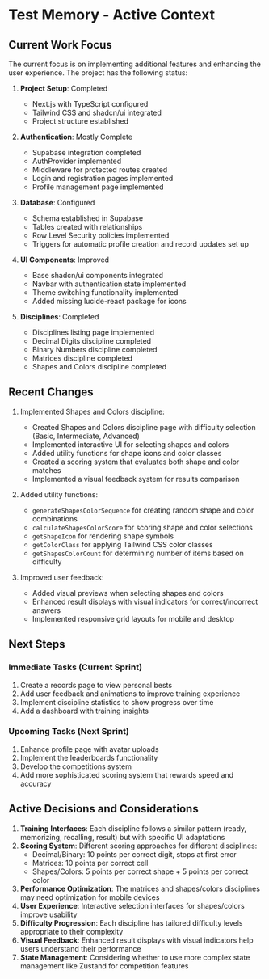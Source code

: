 # Test Memory - Active Context

## Current Work Focus

The current focus is on implementing additional features and enhancing the user experience. The project has the following status:

1. **Project Setup**: Completed
   - Next.js with TypeScript configured
   - Tailwind CSS and shadcn/ui integrated
   - Project structure established

2. **Authentication**: Mostly Complete
   - Supabase integration completed
   - AuthProvider implemented
   - Middleware for protected routes created
   - Login and registration pages implemented
   - Profile management page implemented

3. **Database**: Configured
   - Schema established in Supabase
   - Tables created with relationships
   - Row Level Security policies implemented
   - Triggers for automatic profile creation and record updates set up

4. **UI Components**: Improved
   - Base shadcn/ui components integrated
   - Navbar with authentication state implemented
   - Theme switching functionality implemented
   - Added missing lucide-react package for icons

5. **Disciplines**: Completed
   - Disciplines listing page implemented
   - Decimal Digits discipline completed
   - Binary Numbers discipline completed
   - Matrices discipline completed
   - Shapes and Colors discipline completed

## Recent Changes

1. Implemented Shapes and Colors discipline:
   - Created Shapes and Colors discipline page with difficulty selection (Basic, Intermediate, Advanced)
   - Implemented interactive UI for selecting shapes and colors
   - Added utility functions for shape icons and color classes
   - Created a scoring system that evaluates both shape and color matches
   - Implemented a visual feedback system for results comparison

2. Added utility functions:
   - `generateShapesColorSequence` for creating random shape and color combinations
   - `calculateShapesColorScore` for scoring shape and color selections
   - `getShapeIcon` for rendering shape symbols
   - `getColorClass` for applying Tailwind CSS color classes
   - `getShapesColorCount` for determining number of items based on difficulty

3. Improved user feedback:
   - Added visual previews when selecting shapes and colors
   - Enhanced result displays with visual indicators for correct/incorrect answers
   - Implemented responsive grid layouts for mobile and desktop

## Next Steps

### Immediate Tasks (Current Sprint)

1. Create a records page to view personal bests
2. Add user feedback and animations to improve training experience
3. Implement discipline statistics to show progress over time
4. Add a dashboard with training insights

### Upcoming Tasks (Next Sprint)

1. Enhance profile page with avatar uploads
2. Implement the leaderboards functionality
3. Develop the competitions system
4. Add more sophisticated scoring system that rewards speed and accuracy

## Active Decisions and Considerations

1. **Training Interfaces**: Each discipline follows a similar pattern (ready, memorizing, recalling, result) but with specific UI adaptations
2. **Scoring System**: Different scoring approaches for different disciplines:
   - Decimal/Binary: 10 points per correct digit, stops at first error
   - Matrices: 10 points per correct cell
   - Shapes/Colors: 5 points per correct shape + 5 points per correct color
3. **Performance Optimization**: The matrices and shapes/colors disciplines may need optimization for mobile devices
4. **User Experience**: Interactive selection interfaces for shapes/colors improve usability
5. **Difficulty Progression**: Each discipline has tailored difficulty levels appropriate to their complexity
6. **Visual Feedback**: Enhanced result displays with visual indicators help users understand their performance
7. **State Management**: Considering whether to use more complex state management like Zustand for competition features
